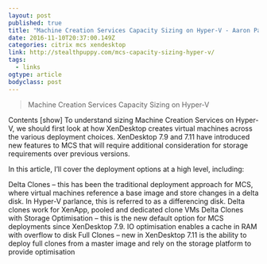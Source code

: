 ```yaml
---
layout: post 
published: true 
title: "Machine Creation Services Capacity Sizing on Hyper-V - Aaron Parker" 
date: 2016-11-10T20:37:00.149Z
categories: citrix mcs xendesktop
link: http://stealthpuppy.com/mcs-capacity-sizing-hyper-v/ 
tags:
  - links
ogtype: article 
bodyclass: post 
---
```


> Machine Creation Services Capacity Sizing on Hyper-V


Contents [show]
To understand sizing Machine Creation Services on Hyper-V, we should first look at how XenDesktop creates virtual machines across the various deployment choices. XenDesktop 7.9 and 7.11 have introduced new features to MCS that will require additional consideration for storage requirements over previous versions.

In this article, I’ll cover the deployment options at a high level, including:

Delta Clones – this has been the traditional deployment approach for MCS, where virtual machines reference a base image and store changes in a delta disk. In Hyper-V parlance, this is referred to as a differencing disk. Delta clones work for XenApp, pooled and dedicated clone VMs
Delta Clones with Storage Optimisation – this is the new default option for MCS deployments since XenDesktop 7.9. IO optimisation enables a cache in RAM with overflow to disk
Full Clones – new in XenDesktop 7.11 is the ability to deploy full clones from a master image and rely on the storage platform to provide optimisation
